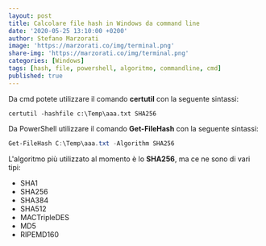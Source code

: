 ```yaml
---
layout: post
title: Calcolare file hash in Windows da command line
date: '2020-05-25 13:10:00 +0200'
author: Stefano Marzorati
image: 'https://marzorati.co/img/terminal.png'
share-img: 'https://marzorati.co/img/terminal.png'
categories: [Windows]
tags: [hash, file, powershell, algoritmo, commandline, cmd]
published: true
---
```

Da cmd potete utilizzare il comando **certutil** con la seguente sintassi:
~~~batch
certutil -hashfile c:\Temp\aaa.txt SHA256
~~~
Da PowerShell utilizzare il comando **Get-FileHash** con la seguente sintassi:
~~~powershell
Get-FileHash C:\Temp\aaa.txt -Algorithm SHA256
~~~

L'algoritmo più utilizzato al momento è lo **SHA256**, ma ce ne sono di vari tipi:   

- SHA1
- SHA256
- SHA384
- SHA512
- MACTripleDES
- MD5
- RIPEMD160

